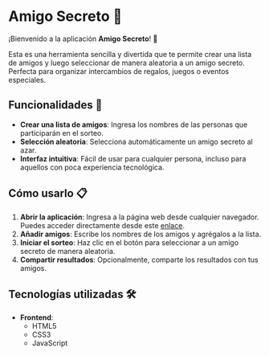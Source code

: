 # Amigo Secreto 🎉

¡Bienvenido a la aplicación **Amigo Secreto**! 🎁

Esta es una herramienta sencilla y divertida que te permite crear una lista de amigos y luego seleccionar de manera aleatoria a un amigo secreto. Perfecta para organizar intercambios de regalos, juegos o eventos especiales.

## Funcionalidades 🚀

- **Crear una lista de amigos**: Ingresa los nombres de las personas que participarán en el sorteo.
- **Selección aleatoria**: Selecciona automáticamente un amigo secreto al azar.
- **Interfaz intuitiva**: Fácil de usar para cualquier persona, incluso para aquellos con poca experiencia tecnológica.

## Cómo usarlo 📋

1. **Abrir la aplicación**: Ingresa a la página web desde cualquier navegador.
    Puedes acceder directamente desde este [enlace](https://giovannylrv.github.io/amigo-secreto/).
3. **Añadir amigos**: Escribe los nombres de los amigos y agrégalos a la lista.
4. **Iniciar el sorteo**: Haz clic en el botón para seleccionar a un amigo secreto de manera aleatoria.
5. **Compartir resultados**: Opcionalmente, comparte los resultados con tus amigos.

## Tecnologías utilizadas 🛠️

- **Frontend**: 
  - HTML5
  - CSS3
  - JavaScript
    
